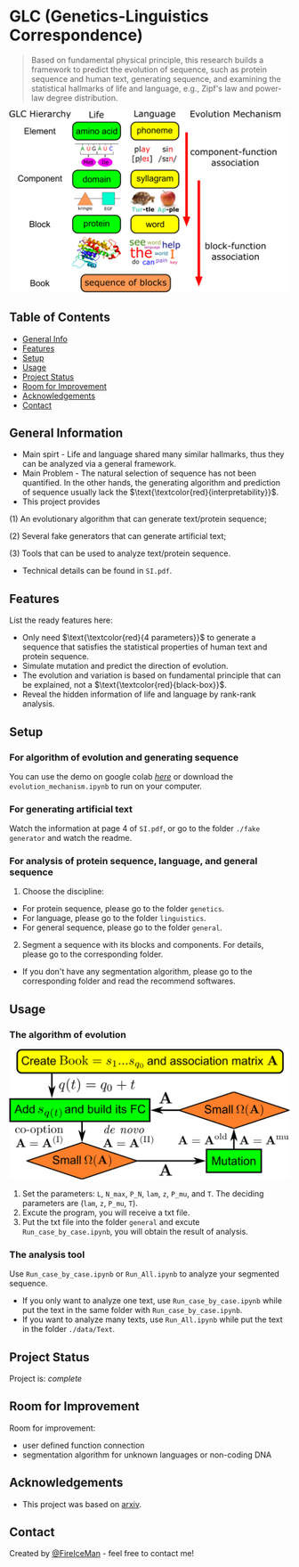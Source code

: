 # GLC (Genetics-Linguistics Correspondence)
>Based on fundamental physical principle, this research builds a framework to predict the evolution of sequence, such as protein sequence and human text, generating sequence, and examining the statistical hallmarks of life and language, e.g., Zipf's law and power-law degree distribution.

![framework](./img/Evo_Hierarchy.png)

## Table of Contents
* [General Info](#general-information)
* [Features](#features)
* [Setup](#setup)
* [Usage](#usage)
* [Project Status](#project-status)
* [Room for Improvement](#room-for-improvement)
* [Acknowledgements](#acknowledgements)
* [Contact](#contact)

## General Information
- Main spirt - Life and language shared many similar hallmarks, thus they can be analyzed via a general framework.
- Main Problem - The natural selection of sequence has not been quantified. In the other hands, the generating algorithm and prediction of sequence usually lack the $\text{\textcolor{red}{interpretability}}$. 
- This project provides 

(1) An evolutionary algorithm that can generate text/protein sequence; 

(2) Several fake generators that can generate artificial text;

(3) Tools that can be used to analyze text/protein sequence.

- Technical details can be found in `SI.pdf`.

## Features
List the ready features here:
- Only need $\text{\textcolor{red}{4 parameters}}$ to generate a sequence that satisfies the statistical properties of human text and protein sequence.
- Simulate mutation and predict the direction of evolution.
- The evolution and variation is based on fundamental principle that can be explained, not a $\text{\textcolor{red}{black-box}}$.
- Reveal the hidden information of life and language by rank-rank analysis.

## Setup
### For algorithm of evolution and generating sequence
You can use the demo on google colab [_here_](https://colab.research.google.com/drive/1h8tNyqPPnqfmG9g7BiD-w4jzSz-npnJa#scrollTo=lwZnojnDFM5Y)
or download the `evolution_mechanism.ipynb` to run on your computer.

### For generating artificial text
Watch the information at page 4 of `SI.pdf`, or go to the folder `./fake generator` and watch the readme.

### For analysis of protein sequence, language, and general sequence
1. Choose the discipline:  
  - For protein sequence, please go to the folder `genetics`.
  - For language, please go to the folder `linguistics`.
  - For general sequence, please go to the folder `general`.
2. Segment a sequence with its blocks and components. For details, please go to the corresponding folder.
  - If you don't have any segmentation algorithm, please go to the corresponding folder and read the recommend softwares.

## Usage
### The algorithm of evolution
![flowchart of the algorithm of evolution](./img/flowchart.png)
1. Set the parameters: `L`, `N_max`, `P_N`, `lam`, `z`, `P_mu`, and `T`. The deciding parameters are (`lam`, `z`, `P_mu`, `T`).
2. Excute the program, you will receive a txt file.
3. Put the txt file into the folder `general` and excute `Run_case_by_case.ipynb`, you will obtain the result of analysis.

### The analysis tool
Use `Run_case_by_case.ipynb` or `Run_All.ipynb` to analyze your segmented sequence.
- If you only want to analyze one text, use `Run_case_by_case.ipynb` while put the text in the same folder with `Run_case_by_case.ipynb`.
- If you want to analyze many texts, use `Run_All.ipynb` while put the text in the folder `./data/Text`.


## Project Status
Project is: _complete_ 


## Room for Improvement
Room for improvement:
- user defined function connection
- segmentation algorithm for unknown languages or non-coding DNA


## Acknowledgements
- This project was based on [arxiv]([https://www.example.com](https://arxiv.org/abs/2012.14309)).


## Contact
Created by [@FireIceMan](https://github.com/FireIceMan) - feel free to contact me!
